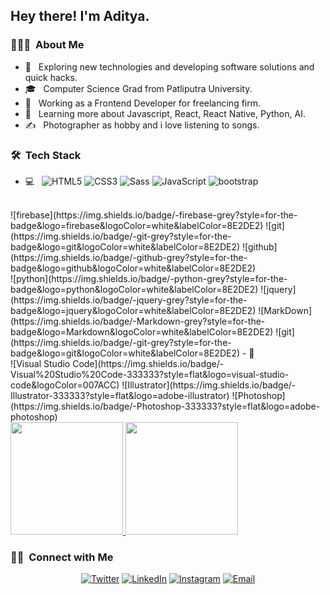 <!-- <img src="https://raw.githubusercontent.com/AVS1508/AVS1508/master/assets/Aditya%20Vikram%20Singh%20Banner.png">
 -->
<h2> Hey there! I'm Aditya.</h2>

<h3> 👨🏻‍💻 &nbsp;About Me </h3>

- 🤔 &nbsp; Exploring new technologies and developing software solutions and quick hacks.
- 🎓 &nbsp; Computer Science Grad from Patliputra University.
- 💼 &nbsp; Working as a Frontend Developer for freelancing firm.
- 🌱 &nbsp; Learning more about  Javascript, React, React Native, Python, AI.
- ✍️ &nbsp; Photographer as hobby and i love listening to songs.

<h3> 🛠 &nbsp;Tech Stack</h3>

- 💻 &nbsp;
 ![HTML5](https://img.shields.io/badge/html%205-grey?style=for-the-badge&logo=html5&logoColor=white&labelColor=8E2DE2)
![CSS3](https://img.shields.io/badge/css%203-grey?style=for-the-badge&logo=css3&logoColor=white&labelColor=8E2DE2)
![Sass](https://img.shields.io/badge/sass-grey?style=for-the-badge&logo=sass&logoColor=white&labelColor=8E2DE2)
![JavaScript](https://img.shields.io/badge/-JavaScript-grey?style=for-the-badge&logo=javascript&logoColor=white&labelColor=8E2DE2)
![bootstrap](https://img.shields.io/badge/-bootstrap-grey?style=for-the-badge&logo=bootstrap&logoColor=white&labelColor=8E2DE2)
<br>
![firebase](https://img.shields.io/badge/-firebase-grey?style=for-the-badge&logo=firebase&logoColor=white&labelColor=8E2DE2)
![git](https://img.shields.io/badge/-git-grey?style=for-the-badge&logo=git&logoColor=white&labelColor=8E2DE2)
![github](https://img.shields.io/badge/-github-grey?style=for-the-badge&logo=github&logoColor=white&labelColor=8E2DE2)
<br>
![python](https://img.shields.io/badge/-python-grey?style=for-the-badge&logo=python&logoColor=white&labelColor=8E2DE2)
![jquery](https://img.shields.io/badge/-jquery-grey?style=for-the-badge&logo=jquery&logoColor=white&labelColor=8E2DE2)
![MarkDown](https://img.shields.io/badge/-Markdown-grey?style=for-the-badge&logo=Markdown&logoColor=white&labelColor=8E2DE2)
![git](https://img.shields.io/badge/-git-grey?style=for-the-badge&logo=git&logoColor=white&labelColor=8E2DE2)
- 🔧 <br>
![Visual Studio Code](https://img.shields.io/badge/-Visual%20Studio%20Code-333333?style=flat&logo=visual-studio-code&logoColor=007ACC)
![Illustrator](https://img.shields.io/badge/-Illustrator-333333?style=flat&logo=adobe-illustrator)
![Photoshop](https://img.shields.io/badge/-Photoshop-333333?style=flat&logo=adobe-photoshop)


<br/>

<a href="https://github.com/imadityadi">
  <img height="180em" src="https://github-readme-stats.vercel.app/api?username=imadityadi&theme=buefy&show_icons=true" />
  <img height="180em" src="https://github-readme-stats.vercel.app/api/top-langs/?username=imadityadi&theme=buefy&layout=compact" />
</a>

<br/>

<h3> 🤝🏻 &nbsp;Connect with Me </h3>

<p align="center">
<a href="https://www.linkedin.com/in/adityaksi/"><img alt="Twitter" src="https://img.shields.io/badge/Twitter-Aditya%20Singh-blue?style=flat-square&logo=twitter"></a>
<a href="https://www.linkedin.com/in/adityaksi/"><img alt="LinkedIn" src="https://img.shields.io/badge/LinkedIn-Aditya%20Singh-blue?style=flat-square&logo=linkedin"></a>
<a href="https://www.instagram.com/adityaksi"><img alt="Instagram" src="https://img.shields.io/badge/Instagram-adityaksi-blue?style=flat-square&logo=instagram"></a>
<a href="imadityadi@gmail.com"><img alt="Email" src="https://img.shields.io/badge/Email-imadityadi@gmail.com-blue?style=flat-square&logo=gmail"></a>
</p>
